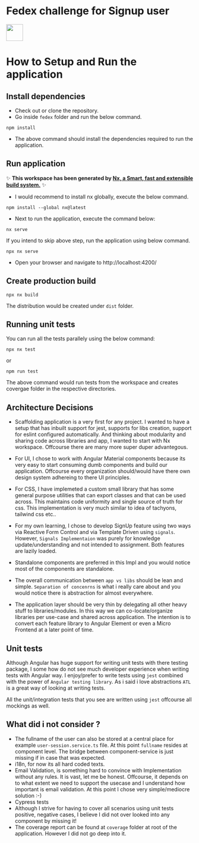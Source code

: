 # Fedex challenge for Signup user

<a alt="Nx logo" href="https://nx.dev" target="_blank" rel="noreferrer"><img src="https://raw.githubusercontent.com/nrwl/nx/master/images/nx-logo.png" width="45"></a>

# How to Setup and Run the application

## Install dependencies

- Check out or clone the repository.
- Go inside `fedex` folder and run the below command.

```
npm install
```

- The above command should install the dependencies required to run the application.

## Run application

✨ **This workspace has been generated by [Nx, a Smart, fast and extensible build system.](https://nx.dev)** ✨

- I would recommend to install nx globally, execute the below command.

```
npm install --global nx@latest
```

- Next to run the application, execute the command below:

```
nx serve
```

If you intend to skip above step, run the application using below command.

```
npx nx serve
```

- Open your browser and navigate to http://localhost:4200/

## Create production build 
```
npx nx build
```
The distribution would be created under `dist` folder.

## Running unit tests

You can run all the tests parallely using the below command:

```
npx nx test
```

or 

```
npm run test
```

The above command would run tests from the workspace and creates covergae folder in the respective directories.

## Architecture Decisions

- Scaffolding application is a very first for any project. I wanted to have a setup that has inbuilt support for jest, supports for libs creation, support for eslint configured automatically. And thinking about modularity and sharing code across libraries and app, I wanted to start with Nx workspace. Offcourse there are many more super duper advantegous.

- For UI, I chose to work with Angular Material components because its very easy to start consuming dumb components and build our application. Offcourse every organization should/would have there own design system adhereing to there UI principles.

- For CSS, I have implemeted a custom small library that has some general purpose utilities that can export classes and that can be used across. This maintains code uniformity and single source of truth for css. This implementation is very much similar to idea of tachyons, tailwind css etc..

- For my own learning, I chose to develop SignUp feature using two ways via Reactive Form Control and via Template Driven using `signals`. However, `Signals Implementaion` was purely for knowledge update/understanding and not intended to assignment. Both features are lazily loaded.

- Standalone components are preferred in this Impl and you would notice most of the components are standalone.

- The overall communication between `app vs libs` should be lean and simple. `Separation of concenrns` is what i really care about and you would notice there is abstraction for almost everywhere.

- The application layer should be very thin by delegating all other heavy stuff to libraries/modules. In this way we can co-locate/organize libraries per use-case and shared across application. The intention is to convert each feature library to Angular Element or even a Micro Frontend at a later point of time.

## Unit tests

Although Angular has huge support for writing unit tests with there testing package, I some how do not see much developer experience when writing tests with Angular way. I enjoy/prefer to write tests using `jest` combined with the power of `Angular testing library`. As i said i love abstractions `ATL` is a great way of looking at writing tests.

All the unit/integration tests that you see are written using `jest` offcourse all mockings as well.

## What did i not consider ?

- The fullname of the user can also be stored at a central place for example `user-session.service.ts` file. At this point `fullname` resides at component level. The bridge between component-service is just missing if in case that was expected.
- i18n, for now its all hard coded texts.
- Email Validation, is something hard to convince with Implementation without any rules. It is vast, let me be honest. Offcourse, it depends on to what extent we need to support the usecase and I understand how important is email validation. At this point I chose very simple/mediocre solution :-)
- Cypress tests
- Although I strive for having to cover all scenarios using unit tests positive, negative cases, I believe I did not over looked into any component by missing it!
- The coverage report can be found at `coverage` folder at root of the application. However I did not go deep into it.
